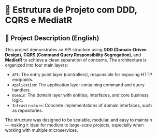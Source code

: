 
# 🧱 Estrutura de Projeto com DDD, CQRS e MediatR

## 📝 Project Description (English)

This project demonstrates an API structure using **DDD (Domain-Driven Design)**, **CQRS (Command Query Responsibility Segregation)**, and **MediatR** to achieve a clean separation of concerns. The architecture is organized into four main layers:

- `API`: The entry point layer (controllers), responsible for exposing HTTP endpoints.
- `Application`: The application layer containing command and query handlers.
- `Domain`: The domain layer with entities, interfaces, and core business logic.
- `Infrastructure`: Concrete implementations of domain interfaces, such as repositories.

The structure was designed to be scalable, modular, and easy to maintain — making it ideal for medium to large-scale projects, especially when working with multiple microservices.
